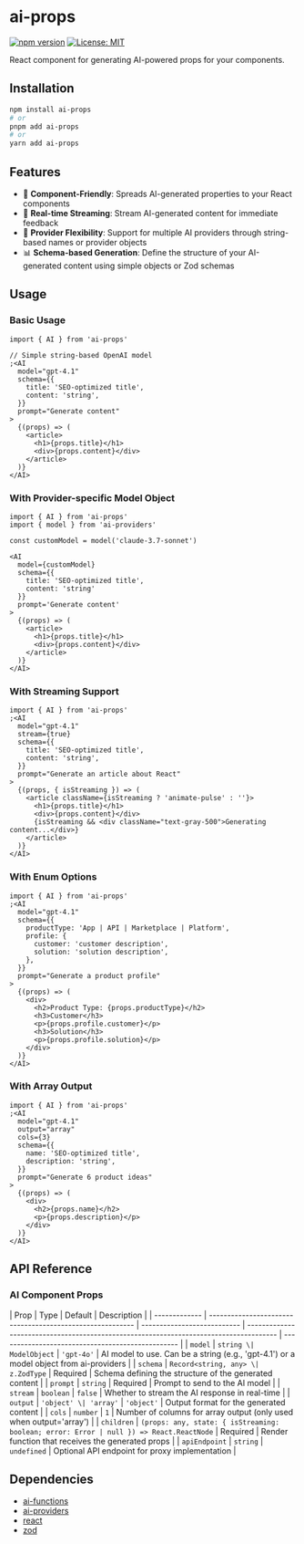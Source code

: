 # ai-props

[![npm version](https://img.shields.io/npm/v/ai-props.svg)](https://www.npmjs.com/package/ai-props)
[![License: MIT](https://img.shields.io/badge/License-MIT-blue.svg)](https://opensource.org/licenses/MIT)

React component for generating AI-powered props for your components.

## Installation

```bash
npm install ai-props
# or
pnpm add ai-props
# or
yarn add ai-props
```

## Features

- 🧩 **Component-Friendly**: Spreads AI-generated properties to your React components
- 🔄 **Real-time Streaming**: Stream AI-generated content for immediate feedback
- 🔌 **Provider Flexibility**: Support for multiple AI providers through string-based names or provider objects
- 📊 **Schema-based Generation**: Define the structure of your AI-generated content using simple objects or Zod schemas

## Usage

### Basic Usage

```tsx
import { AI } from 'ai-props'

// Simple string-based OpenAI model
;<AI
  model="gpt-4.1"
  schema={{
    title: 'SEO-optimized title',
    content: 'string',
  }}
  prompt="Generate content"
>
  {(props) => (
    <article>
      <h1>{props.title}</h1>
      <div>{props.content}</div>
    </article>
  )}
</AI>
```

### With Provider-specific Model Object

```tsx
import { AI } from 'ai-props'
import { model } from 'ai-providers'

const customModel = model('claude-3.7-sonnet')

<AI
  model={customModel}
  schema={{
    title: 'SEO-optimized title',
    content: 'string'
  }}
  prompt='Generate content'
>
  {(props) => (
    <article>
      <h1>{props.title}</h1>
      <div>{props.content}</div>
    </article>
  )}
</AI>
```

### With Streaming Support

```tsx
import { AI } from 'ai-props'
;<AI
  model="gpt-4.1"
  stream={true}
  schema={{
    title: 'SEO-optimized title',
    content: 'string',
  }}
  prompt="Generate an article about React"
>
  {(props, { isStreaming }) => (
    <article className={isStreaming ? 'animate-pulse' : ''}>
      <h1>{props.title}</h1>
      <div>{props.content}</div>
      {isStreaming && <div className="text-gray-500">Generating content...</div>}
    </article>
  )}
</AI>
```

### With Enum Options

```tsx
import { AI } from 'ai-props'
;<AI
  model="gpt-4.1"
  schema={{
    productType: 'App | API | Marketplace | Platform',
    profile: {
      customer: 'customer description',
      solution: 'solution description',
    },
  }}
  prompt="Generate a product profile"
>
  {(props) => (
    <div>
      <h2>Product Type: {props.productType}</h2>
      <h3>Customer</h3>
      <p>{props.profile.customer}</p>
      <h3>Solution</h3>
      <p>{props.profile.solution}</p>
    </div>
  )}
</AI>
```

### With Array Output

```tsx
import { AI } from 'ai-props'
;<AI
  model="gpt-4.1"
  output="array"
  cols={3}
  schema={{
    name: 'SEO-optimized title',
    description: 'string',
  }}
  prompt="Generate 6 product ideas"
>
  {(props) => (
    <div>
      <h2>{props.name}</h2>
      <p>{props.description}</p>
    </div>
  )}
</AI>
```

## API Reference

### AI Component Props

| Prop          | Type                                                      | Default                     | Description                                                                            |
| ------------- | --------------------------------------------------------- | --------------------------- | -------------------------------------------------------------------------------------- | ------------------------------------------------- |
| `model`       | `string \| ModelObject`                                   | `'gpt-4o'`                  | AI model to use. Can be a string (e.g., 'gpt-4.1') or a model object from ai-providers |
| `schema`      | `Record<string, any> \| z.ZodType`                        | Required                    | Schema defining the structure of the generated content                                 |
| `prompt`      | `string`                                                  | Required                    | Prompt to send to the AI model                                                         |
| `stream`      | `boolean`                                                 | `false`                     | Whether to stream the AI response in real-time                                         |
| `output`      | `'object' \| 'array'`                                     | `'object'`                  | Output format for the generated content                                                |
| `cols`        | `number`                                                  | `1`                         | Number of columns for array output (only used when output='array')                     |
| `children`    | `(props: any, state: { isStreaming: boolean; error: Error | null }) => React.ReactNode` | Required                                                                               | Render function that receives the generated props |
| `apiEndpoint` | `string`                                                  | `undefined`                 | Optional API endpoint for proxy implementation                                         |

## Dependencies

- [ai-functions](https://www.npmjs.com/package/ai-functions)
- [ai-providers](https://www.npmjs.com/package/ai-providers)
- [react](https://www.npmjs.com/package/react)
- [zod](https://www.npmjs.com/package/zod)
